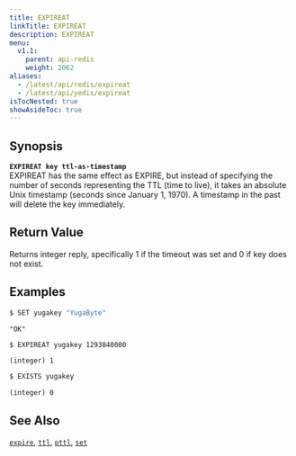 ```yaml
---
title: EXPIREAT
linkTitle: EXPIREAT
description: EXPIREAT
menu:
  v1.1:
    parent: api-redis
    weight: 2062
aliases:
  - /latest/api/redis/expireat
  - /latest/api/yedis/expireat
isTocNested: true
showAsideToc: true
---
```


## Synopsis
<b>`EXPIREAT key ttl-as-timestamp`</b><br>
EXPIREAT has the same effect as EXPIRE, but instead of specifying the number of seconds representing the TTL (time to live), it takes an absolute Unix timestamp (seconds since January 1, 1970). A timestamp in the past will delete the key immediately.

## Return Value
Returns integer reply, specifically 1 if the timeout was set and 0 if key does not exist.

## Examples

```sh
$ SET yugakey "YugaByte"
```

```
"OK"
```

```sh
$ EXPIREAT yugakey 1293840000
```

```
(integer) 1
```

```sh
$ EXISTS yugakey
```

```
(integer) 0
```

## See Also
[`expire`](../expire/), [`ttl`](../ttl/), [`pttl`](../pttl/), [`set`](../set/) 
